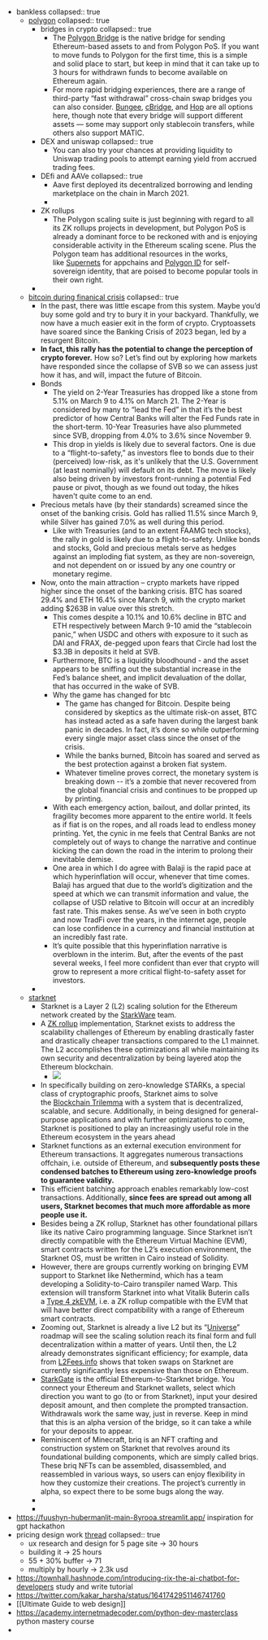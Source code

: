 - bankless
  collapsed:: true
	- [polygon](https://www.bankless.com/the-bankless-guide-to-polygon)
	  collapsed:: true
		- bridges in crypto
		  collapsed:: true
			- The [Polygon Bridge](https://wallet.polygon.technology/polygon/bridge/deposit?ref=bankless.ghost.io) is the native bridge for sending Ethereum-based assets to and from Polygon PoS. If you want to move funds to Polygon for the first time, this is a simple and solid place to start, but keep in mind that it can take up to 3 hours for withdrawn funds to become available on Ethereum again.
			- For more rapid bridging experiences, there are a range of third-party “fast withdrawal” cross-chain swap bridges you can also consider. [Bungee](https://bungee.exchange/?ref=bankless.ghost.io), [cBridge](https://cbridge.celer.network/1/137/USDC?ref=bankless.ghost.io), and [Hop](https://app.hop.exchange/?ref=bankless.ghost.io#/send?token=ETH) are all options here, though note that every bridge will support different assets — some may support only stablecoin transfers, while others also support MATIC.
		- DEX and uniswap
		  collapsed:: true
			- You can also try your chances at providing liquidity to Uniswap trading pools to attempt earning yield from accrued trading fees.
		- DEfi and AAVe
		  collapsed:: true
			- Aave first deployed its decentralized borrowing and lending marketplace on the chain in March 2021.
			-
		- ZK rollups
			- The Polygon scaling suite is just beginning with regard to all its ZK rollups projects in development, but Polygon PoS is already a dominant force to be reckoned with and is enjoying considerable activity in the Ethereum scaling scene. Plus the Polygon team has additional resources in the works, like [Supernets](https://www.polygon.technology/polygon-supernets?ref=bankless.ghost.io) for appchains and [Polygon ID](https://www.polygon.technology/polygon-id?ref=bankless.ghost.io) for self-sovereign identity, that are poised to become popular tools in their own right.
		-
	- [bitcoin during finanical crisis](https://www.bankless.com/bitcoin-is-dominating)
	  collapsed:: true
		- In the past, there was little escape from this system. Maybe you’d buy some gold and try to bury it in your backyard. Thankfully, we now have a much easier exit in the form of crypto. Cryptoassets have soared since the Banking Crisis of 2023 began, led by a resurgent Bitcoin.
		- **In fact, this rally has the potential to change the perception of crypto forever.** How so? Let’s find out by exploring how markets have responded since the collapse of SVB so we can assess just how it has, and will, impact the future of Bitcoin.
		- Bonds
			- The yield on 2-Year Treasuries has dropped like a stone from 5.1% on March 9 to 4.1% on March 21. The 2-Year is considered by many to “lead the Fed” in that it’s the best predictor of how Central Banks will alter the Fed Funds rate in the short-term. 10-Year Treasuries have also plummeted since SVB, dropping from 4.0% to 3.6% since November 9.
			- This drop in yields is likely due to several factors. One is due to a “flight-to-safety,” as investors flee to bonds due to their (perceived) low-risk, as it's unlikely that the U.S. Government (at least nominally) will default on its debt. The move is likely also being driven by investors front-running a potential Fed pause or pivot, though as we found out today, the hikes haven't quite come to an end.
		- Precious metals have (by their standards) screamed since the onset of the banking crisis. Gold has rallied 11.5% since March 9, while Silver has gained 7.0% as well during this period.
			- Like with Treasuries (and to an extent FAAMG tech stocks), the rally in gold is likely due to a flight-to-safety. Unlike bonds and stocks, Gold and precious metals serve as hedges against an imploding fiat system, as they are non-sovereign, and not dependent on or issued by any one country or monetary regime.
		- Now, onto the main attraction – crypto markets have ripped higher since the onset of the banking crisis. BTC has soared 29.4% and ETH 16.4% since March 9, with the crypto market adding $263B in value over this stretch.
			- This comes despite a 10.1% and 10.6% decline in BTC and ETH respectively between March 9-10 amid the “stablecoin panic,” when USDC and others with exposure to it such as DAI and FRAX, de-pegged upon fears that Circle had lost the $3.3B in deposits it held at SVB.
			- Furthermore, BTC is a liquidity bloodhound - and the asset appears to be sniffing out the substantial increase in the Fed’s balance sheet, and implicit devaluation of the dollar, that has occurred in the wake of SVB.
			- Why the game has changed for btc
				- The game has changed for Bitcoin. Despite being considered by skeptics as the ultimate risk-on asset, BTC has instead acted as a safe haven during the largest bank panic in decades. In fact, it’s done so while outperforming every single major asset class since the onset of the crisis.
				- While the banks burned, Bitcoin has soared and served as the best protection against a broken fiat system.
				- Whatever timeline proves correct, the monetary system is breaking down -- it’s a zombie that never recovered from the global financial crisis and continues to be propped up by printing.
			- With each emergency action, bailout, and dollar printed, its fragility becomes more apparent to the entire world. It feels as if fiat is on the ropes, and all roads lead to endless money printing. Yet, the cynic in me feels that Central Banks are not completely out of ways to change the narrative and continue kicking the can down the road in the interim to prolong their inevitable demise.
			- One area in which I do agree with Balaji is the rapid pace at which hyperinflation will occur, whenever that time comes. Balaji has argued that due to the world’s digitization and the speed at which we can transmit information and value, the collapse of USD relative to Bitcoin will occur at an incredibly fast rate. This makes sense. As we’ve seen in both crypto and now TradFi over the years, in the internet age, people can lose confidence in a currency and financial institution at an incredibly fast rate.
			- It’s quite possible that this hyperinflation narrative is overblown in the interim. But, after the events of the past several weeks, I feel more confident than ever that crypto will grow to represent a more critical flight-to-safety asset for investors.
		-
	- [starknet](https://www.bankless.com/the-bankless-guide-to-starknet)
		- Starknet is a Layer 2 (L2) scaling solution for the Ethereum network created by the [StarkWare](https://starkware.co/starknet/?ref=bankless.ghost.io) team.
		- A [ZK rollup](https://www.bankless.com/whats-new-with-zks?ref=bankless.ghost.io) implementation, Starknet exists to address the scalability challenges of Ethereum by enabling drastically faster and drastically cheaper transactions compared to the L1 mainnet. The L2 accomplishes these optimizations all while maintaining its own security and decentralization by being layered atop the Ethereum blockchain.
			- ![](https://lh3.googleusercontent.com/nQ81GzTFqtPucPggdISg9Ju0Ql0XcWGZAKBUB0MhN5lwjkA0PFwU3NfoKq79Ragd8H-8BBC5cCX-A1DD3SG0NQ3CLlXdVCt8_b0_sIKa9fNNcdVSbLk4f2uAanNkpxXeQ9lQI6Bou7GvgIz1NTM1ciU)
		- In specifically building on zero-knowledge STARKs, a special class of cryptographic proofs, Starknet aims to solve the [Blockchain Trilemma](https://www.bankless.com/ultra-scalable-ethereum?ref=bankless.ghost.io) with a system that is decentralized, scalable, and secure. Additionally, in being designed for general-purpose applications and with further optimizations to come, Starknet is positioned to play an increasingly useful role in the Ethereum ecosystem in the years ahead
		- Starknet functions as an external execution environment for Ethereum transactions. It aggregates numerous transactions offchain, i.e. outside of Ethereum, and **subsequently posts these condensed batches to Ethereum using zero-knowledge proofs to guarantee validity.**
		- This efficient batching approach enables remarkably low-cost transactions. Additionally, **since fees are spread out among all users, Starknet becomes that much more affordable as more people use it.**
		- Besides being a ZK rollup, Starknet has other foundational pillars like its native Cairo programming language. Since Starknet isn’t directly compatible with the Ethereum Virtual Machine (EVM), smart contracts written for the L2’s execution environment, the Starknet OS, must be written in Cairo instead of Solidity.
		- However, there are groups currently working on bringing EVM support to Starknet like Nethermind, which has a team developing a Solidity-to-Cairo transpiler named Warp. This extension will transform Starknet into what Vitalik Buterin calls a [Type 4 zkEVM](https://vitalik.ca/general/2022/08/04/zkevm.html?ref=bankless.ghost.io), i.e. a ZK rollup compatible with the EVM that will have better direct compatibility with a range of Ethereum smart contracts.
		- Zooming out, Starknet is already a live L2 but its “[Universe](https://medium.com/starkware/on-the-road-to-starknet-a-permissionless-stark-powered-l2-zk-rollup-83be53640880?ref=bankless.ghost.io)” roadmap will see the scaling solution reach its final form and full decentralization within a matter of years. Until then, the L2 already demonstrates significant efficiency; for example, data from [L2Fees.info](https://l2fees.info/?ref=bankless.ghost.io) shows that token swaps on Starknet are currently significantly less expensive than those on Ethereum.
		- [StarkGate](https://starkgate.starknet.io/?ref=bankless.ghost.io) is the official Ethereum-to-Starknet bridge. You connect your Ethereum and Starknet wallets, select which direction you want to go (to or from Starknet), input your desired deposit amount, and then complete the prompted transaction. Withdrawals work the same way, just in reverse. Keep in mind that this is an alpha version of the bridge, so it can take a while for your deposits to appear.
		- Reminiscent of Minecraft, briq is an NFT crafting and construction system on Starknet that revolves around its foundational building components, which are simply called briqs. These briq NFTs can be assembled, disassembled, and reassembled in various ways, so users can enjoy flexibility in how they customize their creations. The project’s currently in alpha, so expect there to be some bugs along the way.
		-
		-
- https://fuushyn-hubermanlit-main-8yrooa.streamlit.app/ inspiration for gpt hackathon
- pricing design work [thread](https://twitter.com/uiuxadrian/status/1641527494892199944)
  collapsed:: true
	- ux research and design for 5 page site -> 30 hours
	- building it -> 25 hours
	- 55 + 30% buffer -> 71
	- multiply by hourly -> 2.3k usd
- https://townhall.hashnode.com/introducing-rix-the-ai-chatbot-for-developers study and write tutorial
- https://twitter.com/kakar_harsha/status/1641742951146741760
- [[Ultimate Guide to web design]]
- https://academy.internetmadecoder.com/python-dev-masterclass python mastery course
-